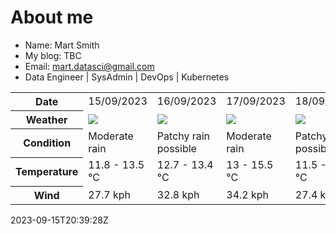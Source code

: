 # About me

- Name: Mart Smith
- My blog: TBC
- Email: [mart.datasci@gmail.com](mailto:mart.datasci6@gmail.com)
- Data Engineer | SysAdmin | DevOps | Kubernetes


<table>
    <tr>
        <th>Date</th>
        <td>15/09/2023</td><td>16/09/2023</td><td>17/09/2023</td><td>18/09/2023</td><td>19/09/2023</td><td>20/09/2023</td><td>21/09/2023</td>
    </tr>
    <tr>
        <th>Weather</th>
        <td><img src="https://cdn.weatherapi.com/weather/64x64/day/302.png"/></td><td><img src="https://cdn.weatherapi.com/weather/64x64/day/176.png"/></td><td><img src="https://cdn.weatherapi.com/weather/64x64/day/302.png"/></td><td><img src="https://cdn.weatherapi.com/weather/64x64/day/176.png"/></td><td><img src="https://cdn.weatherapi.com/weather/64x64/day/302.png"/></td><td><img src="https://cdn.weatherapi.com/weather/64x64/day/176.png"/></td><td><img src="https://cdn.weatherapi.com/weather/64x64/day/176.png"/></td>
    </tr>
    <tr>
        <th>Condition</th>
        <td width="200px">Moderate rain</td><td width="200px">Patchy rain possible</td><td width="200px">Moderate rain</td><td width="200px">Patchy rain possible</td><td width="200px">Moderate rain</td><td width="200px">Patchy rain possible</td><td width="200px">Patchy rain possible</td>
    </tr>
    <tr>
        <th>Temperature</th>
        <td>11.8 -  13.5 °C</td><td>12.7 -  13.4 °C</td><td>13 -  15.5 °C</td><td>11.5 -  15.5 °C</td><td>9.6 -  14.8 °C</td><td>10.6 -  15.1 °C</td><td>9.4 -  13.8 °C</td>
    </tr>
    <tr>
        <th>Wind</th>
        <td>27.7 kph</td><td>32.8 kph</td><td>34.2 kph</td><td>27.4 kph</td><td>33.1 kph</td><td>25.2 kph</td><td>27.7 kph</td>
    </tr>
</table>


2023-09-15T20:39:28Z

